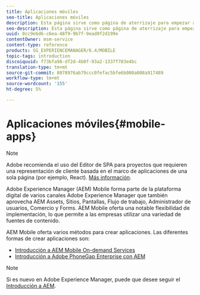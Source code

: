 ```yaml
---
title: Aplicaciones móviles
seo-title: Aplicaciones móviles
description: Esta página sirve como página de aterrizaje para empezar a crear, desarrollar y administrar aplicaciones móviles.
seo-description: Esta página sirve como página de aterrizaje para empezar a crear, desarrollar y administrar aplicaciones móviles.
uuid: 0cc9e6d6-c6ea-48f9-9b7f-9ead0f2d199e
contentOwner: msm-service
content-type: reference
products: SG_EXPERIENCEMANAGER/6.4/MOBILE
topic-tags: introduction
discoiquuid: f73bfa98-df2d-4b0f-93a2-1337f783e4bc
translation-type: tm+mt
source-git-commit: 8078976ab79ccc0fefac5bfe6b000a008a917489
workflow-type: tm+mt
source-wordcount: '155'
ht-degree: 5%

---
```



# Aplicaciones móviles{#mobile-apps}

>[!NOTE]
>
>Adobe recomienda el uso del Editor de SPA para proyectos que requieren una representación de cliente basada en el marco de aplicaciones de una sola página (por ejemplo, React). [Más información](/help/sites-developing/spa-overview.md).

Adobe Experience Manager (AEM) Mobile forma parte de la plataforma digital de varios canales Adobe Experience Manager que también aprovecha AEM Assets, Sitios, Pantallas, Flujo de trabajo, Administrador de usuarios, Comercio y Forms. AEM Mobile oferta una notable flexibilidad de implementación, lo que permite a las empresas utilizar una variedad de fuentes de contenido.

AEM Mobile oferta varios métodos para crear aplicaciones. Las diferentes formas de crear aplicaciones son:

* [Introducción a AEM Mobile On-demand Services](/help/mobile/aem-mobile-on-demand.md)
* [Introducción a Adobe PhoneGap Enterprise con AEM](/help/mobile/developing-in-phonegap.md)

>[!NOTE]
>
>Si es nuevo en Adobe Experience Manager, puede que desee seguir el [Introducción a AEM](/help/sites-deploying/deploy.md).
